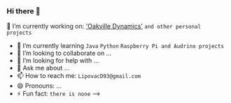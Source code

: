 ### Hi there 👋

🔭 I’m currently working on: ['Oakville Dynamics'](https://github.com/OakvilleDynamics) `and other personal projects`
- 🌱 I’m currently learning `Java` `Python` `Raspberry Pi and Audrino projects`
- 👯 I’m looking to collaborate on ...
- 🤔 I’m looking for help with ...
- 💬 Ask me about ...
- 📫 How to reach me: `LipovacD93@gmail.com`
- 😄 Pronouns: ...
- ⚡ Fun fact: `there is none`
-->
